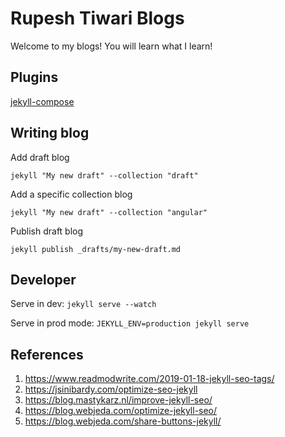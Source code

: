 # Rupesh Tiwari Blogs

Welcome to my blogs! You will learn what I learn! 


## Plugins 

[jekyll-compose](https://github.com/jekyll/jekyll-compose)

## Writing blog

Add draft blog

`jekyll "My new draft" --collection "draft"`


Add a specific collection blog

`jekyll "My new draft" --collection "angular"`

Publish draft blog

`jekyll publish _drafts/my-new-draft.md`


## Developer

Serve in dev: `jekyll serve --watch`

Serve in prod mode: `JEKYLL_ENV=production jekyll serve`

## References

1. https://www.readmodwrite.com/2019-01-18-jekyll-seo-tags/
2. https://jsinibardy.com/optimize-seo-jekyll 
3. https://blog.mastykarz.nl/improve-jekyll-seo/
4. https://blog.webjeda.com/optimize-jekyll-seo/
5. https://blog.webjeda.com/share-buttons-jekyll/
